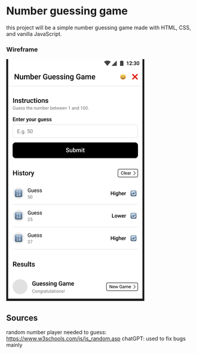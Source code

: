 # Number guessing game

this project will be a simple number guessing game made with HTML, CSS, and vanilla JavaScript.

### Wireframe
<img src="NGG.png">

## Sources
random number player needed to guess: https://www.w3schools.com/js/js_random.asp
chatGPT: used to fix bugs mainly

